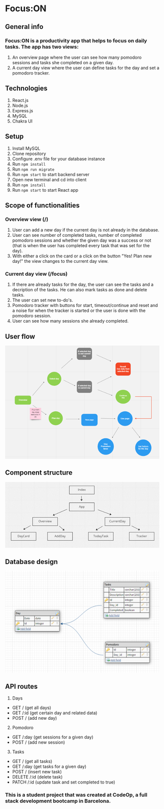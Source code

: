 # Focus:ON

## General info

### Focus:ON is a productivity app that helps to focus on daily tasks. The app has two views:

1. An overview page where the user can see how many pomodoro sessions and tasks she completed on a given day.
2. A current day view where the user can define tasks for the day and set a pomodoro tracker.

## Technologies

1. React.js
2. Node.js
3. Express.js
4. MySQL
5. Chakra UI

## Setup

1. Install MySQL
2. Clone repository
3. Configure .env file for your database instance
4. Run `npm install`
5. Run `npm run migrate`
6. Run `npm start` to start backend server
7. Open new terminal and cd into client
8. Run `npm install`
9. Run `npm start` to start React app

## Scope of functionalities

### Overview view (/)

1. User can add a new day if the current day is not already in the database.
2. User can see number of completed tasks, number of completed pomodoro sessions and whether the given day was a success or not (that is when the user has completed every task that was set for the day).
3. With either a click on the card or a click on the button "Yes! Plan new day!" the view changes to the current day view.

### Current day view (/focus)

1. If there are already tasks for the day, the user can see the tasks and a decription of the tasks. He can also mark tasks as done and delete tasks.
2. The user can set new to-do's.
3. Pomodoro tracker with buttons for start, timeout/continue and reset and a noise for when the tracker is started or the user is done with the pomodoro session.
4. User can see how many sessions she already completed.

## User flow

![userflow](/figures/userflow.png)

## Component structure

![component structure](/figures/components.png)

## Database design

![database design](/figures/database.png)

## API routes

1. Days

- GET / (get all days)
- GET /:id (get certain day and related data)
- POST / (add new day)

2. Pomodoro

- GET /:day (get sessions for a given day)
- POST / (add new session)

3. Tasks

- GET / (get all tasks)
- GET /:day (get tasks for a given day)
- POST / (insert new task)
- DELETE /:id (delete task)
- PATCH /:id (update task and set completed to true)

### This is a student project that was created at CodeOp, a full stack development bootcamp in Barcelona.
